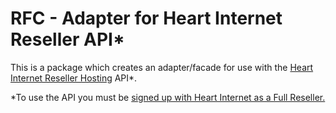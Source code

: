 RFC - Adapter for Heart Internet Reseller API*
==============================================

This is a package which creates an adapter/facade for use with the [Heart Internet Reseller Hosting](https://www.heartinternet.uk/reseller-hosting-2/index-new) API*. 


*To use the API you must be [signed up with Heart Internet as a Full Reseller.](https://www.heartinternet.uk/reseller-hosting-2/index-new)
